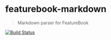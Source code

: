 # featurebook-markdown

> Markdown parser for FeatureBook

[![Build Status](https://travis-ci.org/SOFTWARE-CLINIC/featurebook-markdown.svg?branch=master)](https://travis-ci.org/SOFTWARE-CLINIC/featurebook-markdown)

